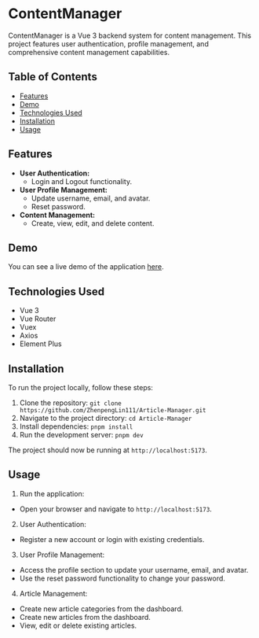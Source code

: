 # ContentManager

ContentManager is a Vue 3 backend system for content management. This project features user authentication, profile management, and comprehensive content management capabilities.

## Table of Contents

- [Features](#features)
- [Demo](#demo)
- [Technologies Used](#technologies-used)
- [Installation](#installation)
- [Usage](#usage)

## Features

- **User Authentication:**
  - Login and Logout functionality.
- **User Profile Management:**
  - Update username, email, and avatar.
  - Reset password.
- **Content Management:**
  - Create, view, edit, and delete content.

## Demo

You can see a live demo of the application [here](https://zplarticlemanager.netlify.app).

## Technologies Used

- Vue 3
- Vue Router
- Vuex
- Axios
- Element Plus

## Installation

To run the project locally, follow these steps:

1. Clone the repository: `git clone https://github.com/ZhenpengLin111/Article-Manager.git`
2. Navigate to the project directory: `cd Article-Manager`
3. Install dependencies: `pnpm install`
4. Run the development server: `pnpm dev`

The project should now be running at `http://localhost:5173`.

## Usage

1. Run the application:

- Open your browser and navigate to `http://localhost:5173`.

2. User Authentication:

- Register a new account or login with existing credentials.

3. User Profile Management:

- Access the profile section to update your username, email, and avatar.
- Use the reset password functionality to change your password.

4. Article Management:

- Create new article categories from the dashboard.
- Create new articles from the dashboard.
- View, edit or delete existing articles.

